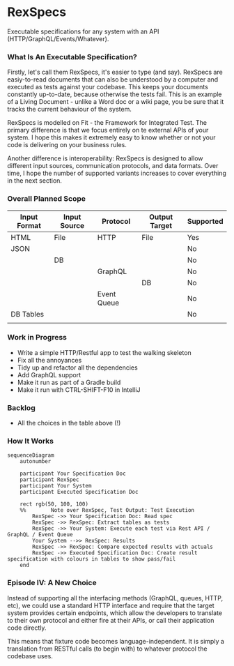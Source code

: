 # RexSpecs

Executable specifications for any system with an API (HTTP/GraphQL/Events/Whatever).

### What Is An Executable Specification?

Firstly, let's call them RexSpecs, it's easier to type (and say). RexSpecs are easiy-to-read
documents that can also be understood by a computer and executed as tests against your codebase.
This keeps your documents constantly up-to-date, because otherwise the tests fail. This is an 
example of a Living Document - unlike a Word doc or a wiki page, you be sure that it tracks the
current behaviour of the system.

RexSpecs is modelled on Fit - the Framework for Integrated Test. The primary difference is that 
we focus entirely on te external APIs of your system. I hope this makes it extremely easy to 
know whether or not your code is delivering on your business rules.

Another difference is interoperability: RexSpecs is designed to allow different input sources, 
communication protocols, and data formats. Over time, I hope the number of supported variants
increases to cover everything in the next section.

### Overall Planned Scope

| Input Format | Input Source | Protocol    | Output Target | Supported |
|--------------|--------------|-------------|---------------|-----------|
| HTML         | File         | HTTP        | File          | Yes       |
| JSON         |              |             |               | No        |
|              | DB           |             |               | No        |
|              |              | GraphQL     |               | No        |
|              |              |             | DB            | No        |
|              |              | Event Queue |               | No        |
| DB Tables    |              |             |               | No        |
|              |              |             |               |           |

### Work in Progress

* Write a simple HTTP/Restful app to test the walking skeleton
* Fix all the annoyances
* Tidy up and refactor all the dependencies
* Add GraphQL support
* Make it run as part of a Gradle build
* Make it run with CTRL-SHIFT-F10 in IntelliJ

### Backlog

* All the choices in the table above (!)

### How It Works

```mermaid
sequenceDiagram
    autonumber

    participant Your Specification Doc
    participant RexSpec
    participant Your System
    participant Executed Specification Doc

    rect rgb(50, 100, 100)
    %%        Note over RexSpec, Test Output: Test Execution
        RexSpec ->> Your Specification Doc: Read spec
        RexSpec ->> RexSpec: Extract tables as tests
        RexSpec ->> Your System: Execute each test via Rest API / GraphQL / Event Queue
        Your System -->> RexSpec: Results
        RexSpec ->> RexSpec: Compare expected results with actuals
        RexSpec ->> Executed Specification Doc: Create result specification with colours in tables to show pass/fail
    end
```

### Episode IV: A New Choice

Instead of supporting all the interfacing methods (GraphQL, queues, HTTP, etc), we could use a standard HTTP interface
and require that the target system provides certain endpoints, which allow the developers to translate to their own
protocol and either fire at their APIs, or call their application code directly.

This means that fixture code becomes language-independent. It is simply a translation from RESTful calls (to begin with)
to whatever protocol the codebase uses. 
